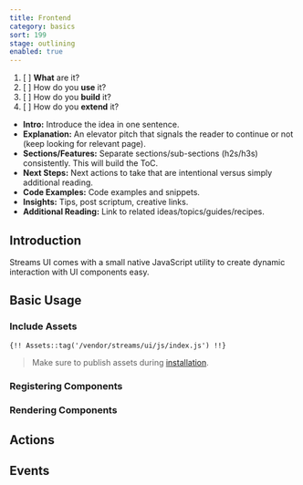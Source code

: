 ```yaml
---
title: Frontend
category: basics
sort: 199
stage: outlining
enabled: true
---
```


1. [ ] **What** are it?
2. [ ] How do you **use** it?
3. [ ] How do you **build** it?
4. [ ] How do you **extend** it?

- **Intro:** Introduce the idea in one sentence.
- **Explanation:** An elevator pitch that signals the reader to continue or not (keep looking for relevant page).
- **Sections/Features:** Separate sections/sub-sections (h2s/h3s) consistently. This will build the ToC.
- **Next Steps:** Next actions to take that are intentional versus simply additional reading.
- **Code Examples:** Code examples and snippets.
- **Insights:** Tips, post scriptum, creative links.
- **Additional Reading:** Link to related ideas/topics/guides/recipes.

## Introduction

Streams UI comes with a small native JavaScript utility to create dynamic interaction with UI components easy.

## Basic Usage

### Include Assets

```blade
{!! Assets::tag('/vendor/streams/ui/js/index.js') !!}
```

> Make sure to publish assets during [installation](installation).

### Registering Components

### Rendering Components

## Actions
## Events
